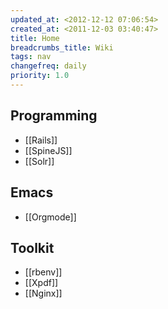 ```yaml
---
updated_at: <2012-12-12 07:06:54>
created_at: <2011-12-03 03:40:47>
title: Home
breadcrumbs_title: Wiki
tags: nav
changefreq: daily
priority: 1.0
---
```


Programming
-----------

- [[Rails]]
- [[SpineJS]]
- [[Solr]]

Emacs
-----

- [[Orgmode]]

Toolkit
-------

- [[rbenv]]
- [[Xpdf]]
- [[Nginx]]
